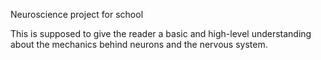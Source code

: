 Neuroscience project for school

This is supposed to give the reader a basic and high-level understanding about the mechanics behind neurons and the nervous system.
